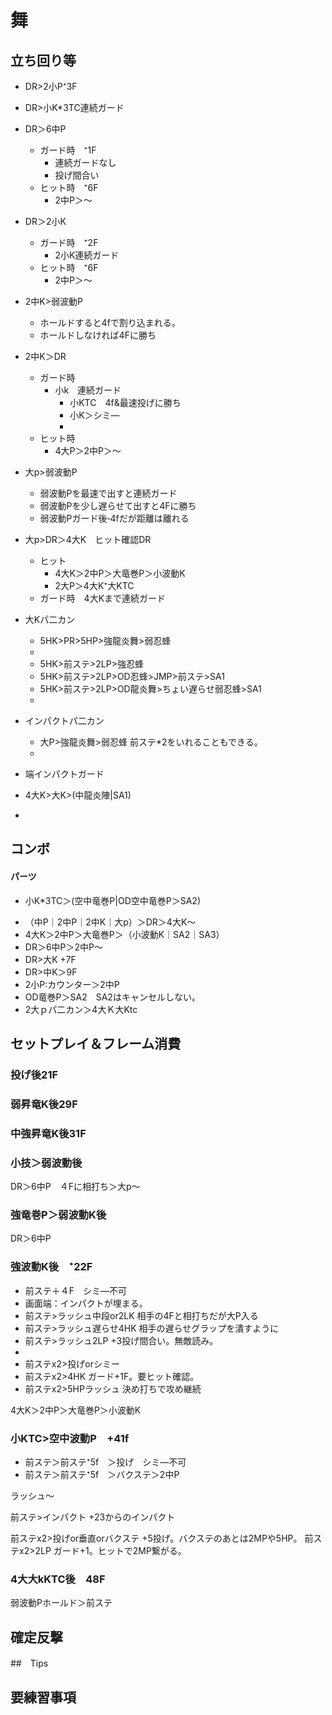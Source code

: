 # 舞
## 立ち回り等

* DR>2小P⁺3F
* DR>小K*3TC連続ガード
* DR＞6中P
  * ガード時　⁺1F
    * 連続ガードなし
    * 投げ間合い
  * ヒット時　⁺6F
    * 2中P＞～
* DR＞2小K
  * ガード時　⁺2F
    * 2小K連続ガード
  * ヒット時　⁺6F
    * 2中P＞～

* 2中K>弱波動P
  * ホールドすると4fで割り込まれる。
  * ホールドしなければ4Fに勝ち
* 2中K＞DR
  * ガード時
    * 小k　連続ガード
      * 小KTC　4f&最速投げに勝ち
      * 小K＞シミ―
      * 
  * ヒット時
    * 4大P＞2中P＞～
* 大p>弱波動P
  * 弱波動Pを最速で出すと連続ガード
  * 弱波動Pを少し遅らせて出すと4Fに勝ち
  * 弱波動Pガード後‐4fだが距離は離れる
* 大p>DR＞4大K　ヒット確認DR
  * ヒット
    * 4大K＞2中P＞大竜巻P＞小波動K
    * 2大P＞4大K⁺大KTC
  * ガード時　4大Kまで連続ガード
* 大Kパ二カン
  * 5HK>PR>5HP>強龍炎舞>弱忍蜂
  * 
  * 5HK>前ステ>2LP>強忍蜂
  * 5HK>前ステ>2LP>OD忍蜂>JMP>前ステ>SA1
  * 5HK>前ステ>2LP>OD龍炎舞>ちょい遅らせ弱忍蜂>SA1
  * 
* インパクトパ二カン
  * 大P>強龍炎舞>弱忍蜂 前ステ*2をいれることもできる。
  * 
  
* 端インパクトガード
* 4大K>大K>(中龍炎陣|SA1)
* 
## コンボ
#### パーツ
* 小K*3TC＞(空中竜巻P|OD空中竜巻P＞SA2)
<!-- *  DR＞小P＞4大K -->
* （中P｜2中P｜2中K｜大p）＞DR＞4大K～
* 4大K＞2中P＞大竜巻P＞（小波動K｜SA2｜SA3）
* DR＞6中P＞2中P～
* DR>大K +7F
* DR>中K＞9F
* 2小P:カウンター＞2中P
* OD竜巻P＞SA2　SA2はキャンセルしない。
* 2大ｐパ二カン＞4大Ｋ大Ktc
## セットプレイ＆フレーム消費
### 投げ後21F

### 弱昇竜K後29F

### 中強昇竜K後31F

### 小技＞弱波動後
DR＞6中P　４Fに相打ち＞大p～
### 強竜巻P＞弱波動K後
DR＞6中P　

### 強波動K後　⁺22F
* 前ステ＋４F　シミ―不可
* 画面端：インパクトが埋まる。
* 前ステ>ラッシュ中段or2LK	相手の4Fと相打ちだが大P入る
* 前ステ>ラッシュ遅らせ4HK	相手の遅らせグラップを潰すように
* 前ステ>ラッシュ2LP	+3投げ間合い。無敵読み。
* 	
* 前ステx2>投げorシミー	
* 前ステx2>4HK	ガード+1F。要ヒット確認。
* 前ステx2>5HPラッシュ	決め打ちで攻め継続

4大K＞2中P＞大竜巻P＞小波動K

### 小KTC>空中波動P　+41f	
* 前ステ＞前ステ⁺5f　＞投げ　シミ―不可
* 前ステ＞前ステ⁺5f　＞バクステ＞2中P

ラッシュ～	
	
前ステ>インパクト	+23からのインパクト
	
前ステx2>投げor垂直orバクステ	+5投げ。バクステのあとは2MPや5HP。
前ステx2>2LP	ガード+1。ヒットで2MP繋がる。

### 4大大kKTC後　48F
弱波動Pホールド＞前ステ
## 確定反撃


##　Tips

## 要練習事項

